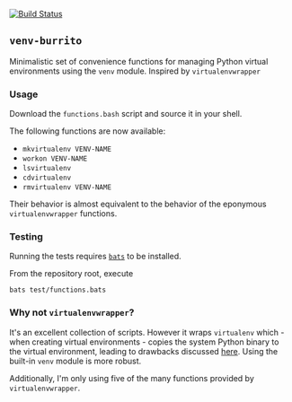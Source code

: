 [![Build Status](https://travis-ci.org/pylipp/venv-burrito.svg?branch=master)](https://travis-ci.org/pylipp/venv-burrito)

## `venv-burrito`

Minimalistic set of convenience functions for managing Python virtual environments using the `venv` module. Inspired by `virtualenvwrapper`

### Usage

Download the `functions.bash` script and source it in your shell.

The following functions are now available:

- `mkvirtualenv VENV-NAME`
- `workon VENV-NAME`
- `lsvirtualenv`
- `cdvirtualenv`
- `rmvirtualenv VENV-NAME`

Their behavior is almost equivalent to the behavior of the eponymous `virtualenvwrapper` functions.

### Testing

Running the tests requires [`bats`](https://github.com/bats-core/bats-core#load-share-common-code) to be installed.

From the repository root, execute

    bats test/functions.bats

### Why not `virtualenvwrapper`?

It's an excellent collection of scripts. However it wraps `virtualenv` which - when creating virtual environments - copies the system Python binary to the virtual environment, leading to drawbacks discussed [here](https://stackoverflow.com/a/47559925). Using the built-in `venv` module is more robust.

Additionally, I'm only using five of the many functions provided by `virtualenvwrapper`.
